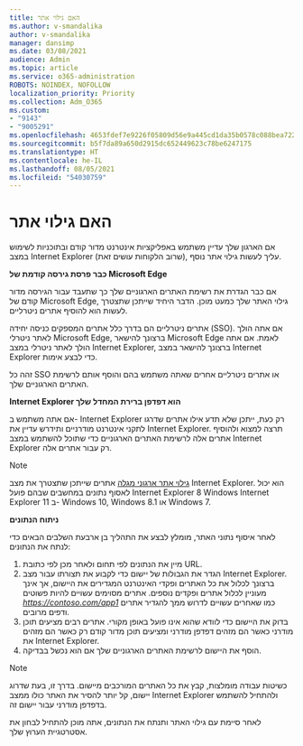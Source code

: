 ```yaml
---
title: האם גילוי אתר
ms.author: v-smandalika
author: v-smandalika
manager: dansimp
ms.date: 03/08/2021
audience: Admin
ms.topic: article
ms.service: o365-administration
ROBOTS: NOINDEX, NOFOLLOW
localization_priority: Priority
ms.collection: Adm_O365
ms.custom:
- "9143"
- "9005291"
ms.openlocfilehash: 4653fdef7e9226f05809d56e9a445cd1da35b0578c088bea72252a281d4527d2
ms.sourcegitcommit: b5f7da89a650d2915dc652449623c78be6247175
ms.translationtype: HT
ms.contentlocale: he-IL
ms.lasthandoff: 08/05/2021
ms.locfileid: "54030759"
---
```

# <a name="do-site-discovery"></a>האם גילוי אתר

אם הארגון שלך עדיין משתמש באפליקציות אינטרנט מדור קודם ובתוכניות לשימוש במצב Internet Explorer (שרוב הלקוחות עושים זאת), עליך לעשות גילוי אתר נוסף.

**כבר פרסת גירסה קודמת של Microsoft Edge**

אם כבר הגדרת את רשימת האתרים הארגוניים שלך כך שתעבד עבור הגירסה מדור קודם של Microsoft Edge, גילוי האתר שלך כמעט מוכן. הדבר היחיד שייתכן שתצטרך לעשות הוא להוסיף אתרים ניטרליים.

אתרים ניטרליים הם בדרך כלל אתרים המספקים כניסה יחידה (SSO). אם אתה הולך לאתר ניטרלי Microsoft Edge, ברצונך להישאר Microsoft Edge לאמת. אם אתה הולך לאתר ניטרלי במצב Internet Explorer, ברצונך להישאר במצב Internet Explorer כדי לבצע אימות.

זהה כל SSO או אתרים ניטרליים אחרים שאתה משתמש בהם והוסף אותם לרשימת האתרים הארגוניים שלך.

**Internet Explorer הוא דפדפן ברירת המחדל שלך**

אם אתה משתמש ב- Internet Explorer רק כעת, ייתכן שלא תדע אילו אתרים שדרגו לתקני אינטרנט מודרניים ותידרש עדיין את Internet Explorer. תרצה למצוא ולהוסיף אתרים אלה לרשימת האתרים הארגוניים כדי שתוכל להשתמש במצב Internet Explorer רק עבור אתרים אלה.

> [!NOTE]
> [גילוי אתר ארגוני מגלה](https://docs.microsoft.com/internet-explorer/ie11-deploy-guide/collect-data-using-enterprise-site-discovery) אתרים שייתכן שתצטרך את מצב Internet Explorer. הוא יכול לאסוף נתונים במחשבים שבהם פועל Internet Explorer 8 Windows Internet Explorer 11 ב- Windows 10, Windows 8.1 או Windows 7.

**ניתוח הנתונים**

לאחר איסוף נתוני האתר, מומלץ לבצע את התהליך בן ארבעת השלבים הבאים כדי לנתח את הנתונים:
1. מיין את הנתונים לפי תחום ולאחר מכן לפי כתובת URL.
2. הגדר את הגבולות של יישום כדי לקבוע את תצורתו עבור מצב Internet Explorer. ברצונך לכלול את כל האתרים ופקדי האינטרנט המגדירים את היישום, אך אינך מעוניין לכלול אתרים ופקדים נוספים. אתרים מסוימים עשויים להיות פשוטים *https://contoso.com/app1* כמו שאחרים עשויים לדרוש ממך להגדיר אתרים ודפים מרובים.
3. בדוק את היישום כדי לוודא שהוא אינו פועל באופן מקורי. אתרים רבים מציעים תוכן מודרני כאשר הם מזהים דפדפן מודרני ומציעים תוכן מדור קודם רק כאשר הם מזהים את Internet Explorer.
4. הוסף את היישום לרשימת האתרים הארגוניים שלך אם הוא נכשל בבדיקה.

> [!NOTE]
> כשיטות עבודה מומלצות, קבץ את כל האתרים המורכבים מיישום. בדרך זו, בעת שדרוג יישום, קל יותר להסיר את האתר כולו ממצב Internet Explorer ולהתחיל להשתמש בדפדפן מודרני עבור יישום זה.

לאחר סיימת עם גילוי האתר ותנתח את הנתונים, אתה מוכן להתחיל לבחון את אסטרטגיית הערוץ שלך.

